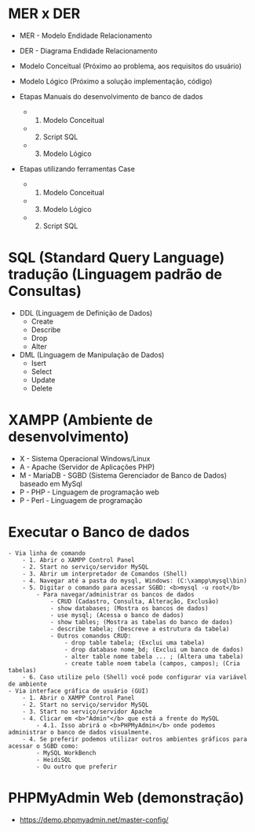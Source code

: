 # MER x DER
- MER - Modelo Endidade Relacionamento
- DER - Diagrama Endidade Relacionamento

- Modelo Conceitual (Próximo ao problema, aos requisitos do usuário)
- Modelo Lógico (Próximo a solução implementação, código)

- Etapas Manuais do desenvolvimento de banco de dados
	- 1. Modelo Conceitual
	- 2. Script SQL
	- 3. Modelo Lógico
- Etapas utilizando ferramentas Case
	- 1. Modelo Conceitual 
	- 3. Modelo Lógico
	- 2. Script SQL
	
# SQL (Standard Query Language) tradução (Linguagem padrão de Consultas)
- DDL (Linguagem de Definição de Dados)
	- Create
	- Describe
	- Drop
	- Alter
- DML (Linguagem de Manipulação de Dados)
	- Isert
	- Select
	- Update
	- Delete

# XAMPP (Ambiente de desenvolvimento)
- X - Sistema Operacional Windows/Linux
- A - Apache (Servidor de Aplicações PHP)
- M - MariaDB - SGBD (Sistema Gerenciador de Banco de Dados) baseado em MySql
- P - PHP - Linguagem de programação web
- P - Perl - Linguagem de programação

# Executar o Banco de dados
	- Via linha de comando
		- 1. Abrir o XAMPP Control Panel
		- 2. Start no serviço/servidor MySQL
		- 3. Abrir um interpretador de Comandos (Shell)
		- 4. Navegar até a pasta do mysql, Windows: (C:\xampp\mysql\bin)
		- 5. Digitar o comando para acessar SGBD: <b>mysql -u root</b>
			- Para navegar/administrar os bancos de dados
				- CRUD (Cadastro, Consulta, Alteração, Exclusão)
				- show databases; (Mostra os bancos de dados)
				- use mysql; (Acessa o banco de dados)
				- show tables; (Mostra as tabelas do banco de dados)
				- describe tabela; (Descreve a estrutura da tabela)
				- Outros comandos CRUD:
					- drop table tabela; (Exclui uma tabela)
					- drop database nome_bd; (Exclui um banco de dados)
					- alter table nome tabela ... ; (Altera uma tabela)
					- create table noem tabela (campos, campos); (Cria tabelas)
		- 6. Caso utilize pelo (Shell) você pode configurar via variável de ambiente
	- Via interface gráfica de usuário (GUI)
		- 1. Abrir o XAMPP Control Panel
		- 2. Start no serviço/servidor MySQL
		- 3. Start no serviço/servidor Apache
		- 4. Clicar em <b>"Admin"</b> que está a frente do MySQL
			- 4.1. Isso abrirá o <b>PHPMyAdmin</b> onde podemos administrar o banco de dados visualmente.
		- 4. Se preferir podemos utilizar outros ambientes gráficos para acessar o SGBD como:
			- MySQL WorkBench
			- HeidiSQL
			- Ou outro que preferir
# PHPMyAdmin Web (demonstração)
- https://demo.phpmyadmin.net/master-config/